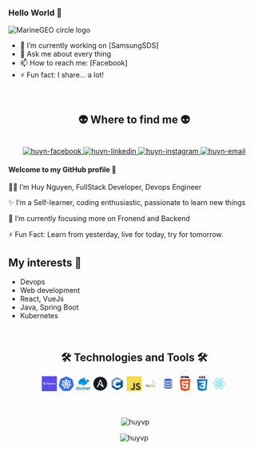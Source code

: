 ### Hello World 👋
<img src="http://studiopixel.in/wp-content/uploads/2017/11/senior-front-end-developer-openings-1.gif" alt="MarineGEO circle logo" width="60%">

- 🔭 I’m currently working on [SamsungSDS]
- 💬 Ask me about every thing
- 📫 How to reach me: [Facebook]
- ⚡ Fun fact: I share... a lot!
<br>
<h2 align="center">👽 Where to find me 👽</h2>
<br>
<div align="center">
  <a href="https://www.facebook.com/huy.nguyenvan.189/" target="blank">
    <img src="https://img.icons8.com/bubbles/100/000000/facebook-new.png" alt="huyn-facebook" />
  <a href=https://www.linkedin.com/in/huyvp/"" target="blank">
    <img src="https://img.icons8.com/bubbles/100/000000/linkedin.png" alt="huyn-linkedin" />
  </a>
  <a href="https://www.instagram.com/nvh_haui/" target="blank">
    <img src="https://img.icons8.com/bubbles/100/000000/instagram.png" alt="huyn-instagram" />
  </a>
  <a href="mailto:nvh1892kw@gmail.com" target="top">
    <img src="https://img.icons8.com/bubbles/100/000000/apple-mail.png" alt="huyn-email" />
  </a>
</div>


#### Welcome to my GitHub profile 🥰
👩‍💻 I’m Huy Nguyen, FullStack Developer, Devops Engineer

✨ I’m a Self-learner, coding enthusiastic, passionate to learn new things 

🌱 I’m currently focusing more on Fronend and Backend  

⚡ Fun Fact: Learn from yesterday, live for today, try for tomorrow.
<br/>
## My interests 💙
* Devops 
* Web development
* React, VueJs
* Java, Spring Boot
* Kubernetes
<br/>

<h2 align="center">🛠 Technologies and Tools 🛠</h2>
<div align = "center">
  <span><img height="30" src="https://raw.githubusercontent.com/github/explore/80688e429a7d4ef2fca1e82350fe8e3517d3494d/topics/terraform/terraform.png"></span>
  <span><img height="30" src="https://raw.githubusercontent.com/github/explore/01ea2a586e5da744792d0ccfce2f68b861f29301/topics/kubernetes/kubernetes.png"></span>
  <span><img height="30" src="https://raw.githubusercontent.com/github/explore/80688e429a7d4ef2fca1e82350fe8e3517d3494d/topics/docker/docker.png"></span>
  <span><img height="30" src="https://raw.githubusercontent.com/github/explore/80688e429a7d4ef2fca1e82350fe8e3517d3494d/topics/ansible/ansible.png"></span>
  <span><img height="30" src="https://raw.githubusercontent.com/github/explore/80688e429a7d4ef2fca1e82350fe8e3517d3494d/topics/c/c.png"></span>
  <span><img height="30" src="https://raw.githubusercontent.com/github/explore/80688e429a7d4ef2fca1e82350fe8e3517d3494d/topics/javascript/javascript.png"></span>
  <span><img height="30" src="https://raw.githubusercontent.com/github/explore/80688e429a7d4ef2fca1e82350fe8e3517d3494d/topics/mysql/mysql.png"></span>
  <span><img height="30" src="https://raw.githubusercontent.com/github/explore/80688e429a7d4ef2fca1e82350fe8e3517d3494d/topics/sql/sql.png"></span>
  <span><img height="30" src="https://raw.githubusercontent.com/github/explore/80688e429a7d4ef2fca1e82350fe8e3517d3494d/topics/html/html.png"></span>
  <span><img height="30" src="https://raw.githubusercontent.com/github/explore/80688e429a7d4ef2fca1e82350fe8e3517d3494d/topics/css/css.png"></span>
  <span><img height="30" src="https://raw.githubusercontent.com/github/explore/80688e429a7d4ef2fca1e82350fe8e3517d3494d/topics/react/react.png"></span>
  <br/>
  <br/>
  <br/>
<p>&nbsp;<img align="center" src="https://github-readme-stats.vercel.app/api?username=huyvp&&show=reviews,discussions_started,discussions_answered,prs_merged,prs_merged_percentage&theme=onedark" alt="huyvp" /></p>
<p><img align="center" src="https://github-readme-streak-stats.herokuapp.com/?username=huyvp&" alt="huyvp" /></p>
